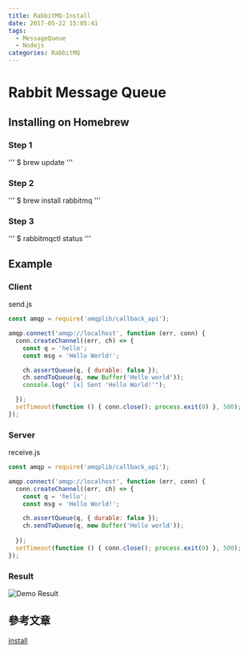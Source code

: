 ```yaml
---
title: RabbitMQ-Install
date: 2017-05-22 15:05:41
tags: 
  - MessageQueue
  - Nodejs
categories: RabbitMQ
---
```


# Rabbit Message Queue

## Installing on Homebrew

### Step 1

'''
  $ brew update
'''

### Step 2

'''
  $ brew install rabbitmq
'''

### Step 3

'''
  $ rabbitmqctl status
'''

## Example

### Client

send.js

```js
const amqp = require('amqplib/callback_api');

amqp.connect('amqp://localhost', function (err, conn) {
  conn.createChannel((err, ch) => {
    const q = 'hello';
    const msg = 'Hello World!';

    ch.assertQueue(q, { durable: false });
    ch.sendToQueue(q, new Buffer('Hello world'));
    console.log(" [x] Sent 'Hello World!'");

  });
  setTimeout(function () { conn.close(); process.exit(0) }, 500);
});
```

### Server

receive.js

```js
const amqp = require('amqplib/callback_api');

amqp.connect('amqp://localhost', function (err, conn) {
  conn.createChannel((err, ch) => {
    const q = 'hello';
    const msg = 'Hello World!';

    ch.assertQueue(q, { durable: false });
    ch.sendToQueue(q, new Buffer('Hello world'));
  
  });
  setTimeout(function () { conn.close(); process.exit(0) }, 500);
});
```

### Result

![Demo Result]('../images/rabitmq/rabbitmqdemo.png')

## 參考文章

[install](https://www.rabbitmq.com/tutorials/tutorial-one-javascript.html)

